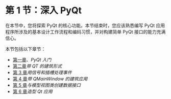 # 第 1 节：深入 PyQt

在本节中，您将探索 PyQt 的核心功能。本节结束时，您应该熟悉编写 PyQt 应用程序所涉及的基本设计工作流程和编码习惯，并对构建简单 PyQt 接口的能力充满信心。

本节包括以下章节：

*   [第一章](01.html)、*PyQt 入门*
*   [第二章](02.html)*带 QT 的建筑形式*
*   [第 3 章](03.html)*用信号和插槽处理事件*
*   [第 4 章](04.html)*带 QMainWindow 的建筑应用*
*   [第 5 章](05.html)*与模型视图类创建数据接口*
*   [第 6 章](06.html)*造型 Qt 应用*